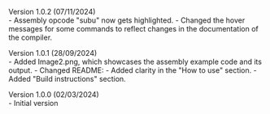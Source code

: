 Version 1.0.2 (07/11/2024)</br>
    - Assembly opcode "subu" now gets highlighted.
    - Changed the hover messages for some commands to reflect changes in the documentation of the compiler.

Version 1.0.1 (28/09/2024)</br>
    - Added Image2.png, which showcases the assembly example code and its output.
    - Changed README:
        - Added clarity in the "How to use" section.
        - Added "Build instructions" section.

Version 1.0.0 (02/03/2024)</br>
    - Initial version